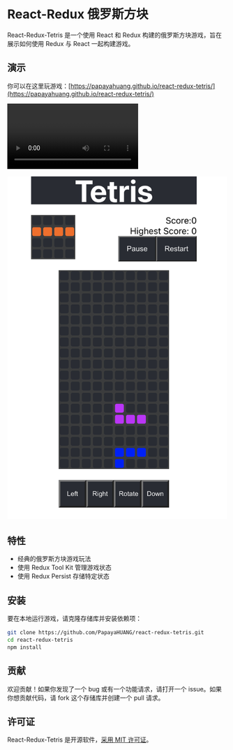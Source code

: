 # React-Redux 俄罗斯方块

React-Redux-Tetris 是一个使用 React 和 Redux 构建的俄罗斯方块游戏，旨在展示如何使用 Redux 与 React 一起构建游戏。

## 演示

你可以在这里玩游戏：[https://papayahuang.github.io/react-redux-tetris/](https://papayahuang.github.io/react-redux-tetris/)

![GIF](https://raw.githubusercontent.com/PapayaHUANG/images/main/img/%E5%B1%8F%E5%B9%95%E5%BD%95%E5%88%B62023-02-28%2014.36.54.mov)

![display](https://raw.githubusercontent.com/PapayaHUANG/images/main/img/%E6%88%AA%E5%B1%8F2023-02-27%2021.25.49.png)

## 特性

- 经典的俄罗斯方块游戏玩法
- 使用 Redux Tool Kit 管理游戏状态
- 使用 Redux Persist 存储特定状态

## 安装

要在本地运行游戏，请克隆存储库并安装依赖项：

```bash
git clone https://github.com/PapayaHUANG/react-redux-tetris.git
cd react-redux-tetris
npm install
```

## 贡献

欢迎贡献！如果你发现了一个 bug 或有一个功能请求，请打开一个 issue。如果你想贡献代码，请 fork 这个存储库并创建一个 pull 请求。

## 许可证

React-Redux-Tetris 是开源软件，[采用 MIT 许可证](./LICENSE)。
